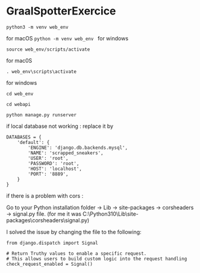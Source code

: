 # GraalSpotterExercice
```
python3 -m venv web_env
```
for macOS
``
python -m venv web_env 
``
for windows
```
source web_env/scripts/activate 
```
for mac0S
```
. web_env\scripts\activate 
```
for windows

```
cd web_env

cd webapi

python manage.py runserver

```

if local database not working : replace it by 
```
DATABASES = {
    'default': {
        'ENGINE': 'django.db.backends.mysql',
        'NAME': 'scrapped_sneakers',
        'USER': 'root',
        'PASSWORD': 'root',
        'HOST': 'localhost',
        'PORT': '8889',
    }
}
```

if there is a problem with cors : 

Go to your Python installation folder -> Lib -> site-packages -> corsheaders -> signal.py file. (for me it was C:\Python310\Lib\site-packages\corsheaders\signal.py)

I solved the issue by changing the file to the following:

```
from django.dispatch import Signal

# Return Truthy values to enable a specific request.
# This allows users to build custom logic into the request handling
check_request_enabled = Signal()
```
